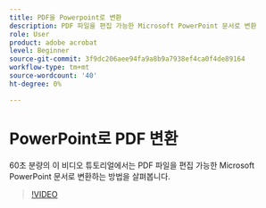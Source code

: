```yaml
---
title: PDF을 Powerpoint로 변환
description: PDF 파일을 편집 가능한 Microsoft PowerPoint 문서로 변환
role: User
product: adobe acrobat
level: Beginner
source-git-commit: 3f9dc206aee94fa9a8b9a7938ef4ca0f4de89164
workflow-type: tm+mt
source-wordcount: '40'
ht-degree: 0%

---
```


# PowerPoint로 PDF 변환

60초 분량의 이 비디오 튜토리얼에서는 PDF 파일을 편집 가능한 Microsoft PowerPoint 문서로 변환하는 방법을 살펴봅니다.

>[!VIDEO](https://video.tv.adobe.com/v/342629?quality=12&learn=on&hidetitle=true)
